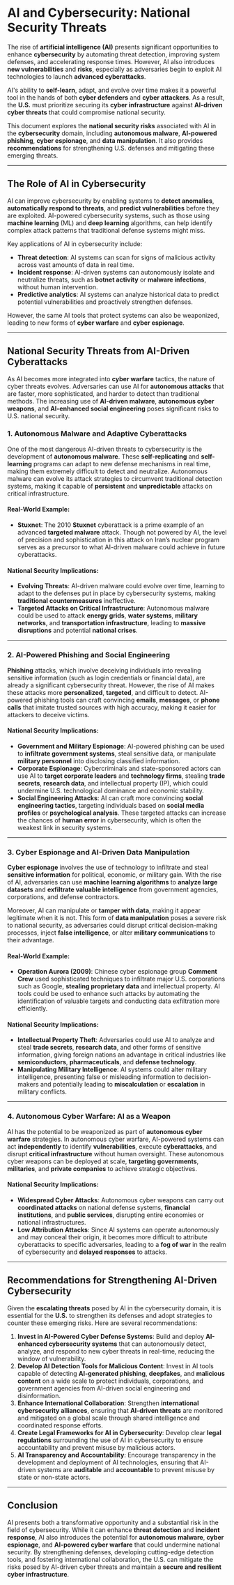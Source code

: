 # **AI and Cybersecurity: National Security Threats**

The rise of **artificial intelligence (AI)** presents significant opportunities to enhance **cybersecurity** by automating threat detection, improving system defenses, and accelerating response times. However, AI also introduces **new vulnerabilities** and **risks**, especially as adversaries begin to exploit AI technologies to launch **advanced cyberattacks**. 

AI's ability to **self-learn**, adapt, and evolve over time makes it a powerful tool in the hands of both **cyber defenders** and **cyber attackers**. As a result, the **U.S.** must prioritize securing its **cyber infrastructure** against **AI-driven cyber threats** that could compromise national security.

This document explores the **national security risks** associated with AI in the **cybersecurity** domain, including **autonomous malware**, **AI-powered phishing**, **cyber espionage**, and **data manipulation**. It also provides **recommendations** for strengthening U.S. defenses and mitigating these emerging threats.

---

## **The Role of AI in Cybersecurity**

AI can improve cybersecurity by enabling systems to **detect anomalies**, **automatically respond to threats**, and **predict vulnerabilities** before they are exploited. AI-powered cybersecurity systems, such as those using **machine learning** (ML) and **deep learning** algorithms, can help identify complex attack patterns that traditional defense systems might miss.

Key applications of AI in cybersecurity include:
- **Threat detection**: AI systems can scan for signs of malicious activity across vast amounts of data in real time.
- **Incident response**: AI-driven systems can autonomously isolate and neutralize threats, such as **botnet activity** or **malware infections**, without human intervention.
- **Predictive analytics**: AI systems can analyze historical data to predict potential vulnerabilities and proactively strengthen defenses.

However, the same AI tools that protect systems can also be weaponized, leading to new forms of **cyber warfare** and **cyber espionage**.

---

## **National Security Threats from AI-Driven Cyberattacks**

As AI becomes more integrated into **cyber warfare** tactics, the nature of cyber threats evolves. Adversaries can use AI for **autonomous attacks** that are faster, more sophisticated, and harder to detect than traditional methods. The increasing use of **AI-driven malware**, **autonomous cyber weapons**, and **AI-enhanced social engineering** poses significant risks to U.S. national security.

### **1. Autonomous Malware and Adaptive Cyberattacks**

One of the most dangerous AI-driven threats to cybersecurity is the development of **autonomous malware**. These **self-replicating** and **self-learning** programs can adapt to new defense mechanisms in real time, making them extremely difficult to detect and neutralize. Autonomous malware can evolve its attack strategies to circumvent traditional detection systems, making it capable of **persistent** and **unpredictable** attacks on critical infrastructure.

#### **Real-World Example**:
- **Stuxnet**: The 2010 **Stuxnet** cyberattack is a prime example of an advanced **targeted malware** attack. Though not powered by AI, the level of precision and sophistication in this attack on Iran’s nuclear program serves as a precursor to what AI-driven malware could achieve in future cyberattacks.

#### **National Security Implications**:
- **Evolving Threats**: AI-driven malware could evolve over time, learning to adapt to the defenses put in place by cybersecurity systems, making **traditional countermeasures** ineffective.
- **Targeted Attacks on Critical Infrastructure**: Autonomous malware could be used to attack **energy grids**, **water systems**, **military networks**, and **transportation infrastructure**, leading to **massive disruptions** and potential **national crises**.

---

### **2. AI-Powered Phishing and Social Engineering**

**Phishing** attacks, which involve deceiving individuals into revealing sensitive information (such as login credentials or financial data), are already a significant cybersecurity threat. However, the rise of AI makes these attacks more **personalized**, **targeted**, and difficult to detect. AI-powered phishing tools can craft convincing **emails**, **messages**, or **phone calls** that imitate trusted sources with high accuracy, making it easier for attackers to deceive victims.

#### **National Security Implications**:
- **Government and Military Espionage**: AI-powered phishing can be used to **infiltrate government systems**, steal sensitive data, or manipulate **military personnel** into disclosing classified information.
- **Corporate Espionage**: Cybercriminals and state-sponsored actors can use AI to **target corporate leaders** and **technology firms**, stealing **trade secrets**, **research data**, and intellectual property (IP), which could undermine U.S. technological dominance and economic stability.
- **Social Engineering Attacks**: AI can craft more convincing **social engineering tactics**, targeting individuals based on **social media profiles** or **psychological analysis**. These targeted attacks can increase the chances of **human error** in cybersecurity, which is often the weakest link in security systems.

---

### **3. Cyber Espionage and AI-Driven Data Manipulation**

**Cyber espionage** involves the use of technology to infiltrate and steal **sensitive information** for political, economic, or military gain. With the rise of AI, adversaries can use **machine learning algorithms** to **analyze large datasets** and **exfiltrate valuable intelligence** from government agencies, corporations, and defense contractors.

Moreover, AI can manipulate or **tamper with data**, making it appear legitimate when it is not. This form of **data manipulation** poses a severe risk to national security, as adversaries could disrupt critical decision-making processes, inject **false intelligence**, or alter **military communications** to their advantage.

#### **Real-World Example**:
- **Operation Aurora (2009)**: Chinese cyber espionage group **Comment Crew** used sophisticated techniques to infiltrate major U.S. corporations such as Google, **stealing proprietary data** and intellectual property. AI tools could be used to enhance such attacks by automating the identification of valuable targets and conducting data exfiltration more efficiently.

#### **National Security Implications**:
- **Intellectual Property Theft**: Adversaries could use AI to analyze and steal **trade secrets**, **research data**, and other forms of sensitive information, giving foreign nations an advantage in critical industries like **semiconductors**, **pharmaceuticals**, and **defense technology**.
- **Manipulating Military Intelligence**: AI systems could alter military intelligence, presenting false or misleading information to decision-makers and potentially leading to **miscalculation** or **escalation** in military conflicts.

---

### **4. Autonomous Cyber Warfare: AI as a Weapon**

AI has the potential to be weaponized as part of **autonomous cyber warfare** strategies. In autonomous cyber warfare, AI-powered systems can act **independently** to identify **vulnerabilities**, execute **cyberattacks**, and disrupt **critical infrastructure** without human oversight. These autonomous cyber weapons can be deployed at scale, **targeting governments**, **militaries**, and **private companies** to achieve strategic objectives.

#### **National Security Implications**:
- **Widespread Cyber Attacks**: Autonomous cyber weapons can carry out **coordinated attacks** on national defense systems, **financial institutions**, and **public services**, disrupting entire economies or national infrastructures.
- **Low Attribution Attacks**: Since AI systems can operate autonomously and may conceal their origin, it becomes more difficult to attribute cyberattacks to specific adversaries, leading to a **fog of war** in the realm of cybersecurity and **delayed responses** to attacks.

---

## **Recommendations for Strengthening AI-Driven Cybersecurity**

Given the **escalating threats** posed by AI in the cybersecurity domain, it is essential for the **U.S.** to strengthen its defenses and adopt strategies to counter these emerging risks. Here are several recommendations:

1. **Invest in AI-Powered Cyber Defense Systems**: Build and deploy **AI-enhanced cybersecurity systems** that can autonomously detect, analyze, and respond to new cyber threats in real-time, reducing the window of vulnerability.
2. **Develop AI Detection Tools for Malicious Content**: Invest in AI tools capable of detecting **AI-generated phishing**, **deepfakes**, and **malicious content** on a wide scale to protect individuals, corporations, and government agencies from AI-driven social engineering and disinformation.
3. **Enhance International Collaboration**: Strengthen **international cybersecurity alliances**, ensuring that **AI-driven threats** are monitored and mitigated on a global scale through shared intelligence and coordinated response efforts.
4. **Create Legal Frameworks for AI in Cybersecurity**: Develop clear **legal regulations** surrounding the use of AI in cybersecurity to ensure accountability and prevent misuse by malicious actors.
5. **AI Transparency and Accountability**: Encourage transparency in the development and deployment of AI technologies, ensuring that AI-driven systems are **auditable** and **accountable** to prevent misuse by state or non-state actors.

---

## **Conclusion**

AI presents both a transformative opportunity and a substantial risk in the field of cybersecurity. While it can enhance **threat detection** and **incident response**, AI also introduces the potential for **autonomous malware**, **cyber espionage**, and **AI-powered cyber warfare** that could undermine national security. By strengthening defenses, developing cutting-edge detection tools, and fostering international collaboration, the U.S. can mitigate the risks posed by AI-driven cyber threats and maintain a **secure and resilient cyber infrastructure**.

